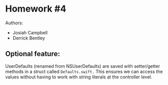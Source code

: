 # Homework #4

Authors:
* Josiah Campbell
* Derrick Bentley

## Optional feature:
UserDefaults (renamed from NSUserDefaults) are saved with setter/getter 
methods in a struct called `Defaults.swift.` This ensures we can access the 
values without having to work with string literals at the controller level.
